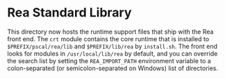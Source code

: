 # Rea Standard Library

This directory now hosts the runtime support files that ship with the Rea
front end.  The `crt` module contains the core runtime that is installed to
`$PREFIX/pscal/rea/lib` and `$PREFIX/lib/rea` by `install.sh`.  The front end
looks for modules in `/usr/local/lib/rea` by default, and you can override the
search list by setting the `REA_IMPORT_PATH` environment variable to a
colon-separated (or semicolon-separated on Windows) list of directories.